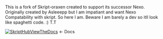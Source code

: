 This is a fork of Skript-oraxen created to support its successor Nexo. Originally created by Asleeepp but I am impatiant and want Nexo Compatability with skript. So here I am. Beware I am barely a dev so itll look like spaghetti code. :)
T.T 



[![SkriptHubViewTheDocs](http://skripthub.net/static/addon/ViewTheDocsButton.png)](http://skripthub.net/docs/?addon=skript-nexo) <- Docs

